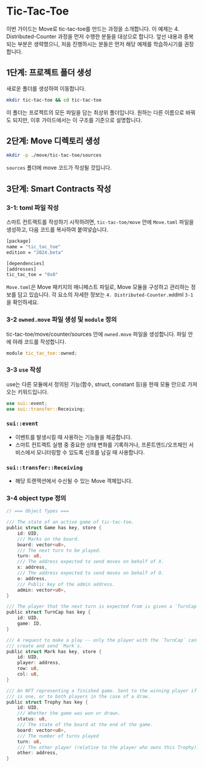 # Tic-Tac-Toe

이번 가이드는 Move로 tic-tac-toe를 만드는 과정을 소개합니다. 이 예제는 4. Distributed-Counter 과정을 먼저 수행한 분들을 대상으로 합니다. 앞선 내용과 중복되는 부분은 생략했으니, 처음 진행하시는 분들은 먼저 해당 예제를 학습하시기를 권장합니다.

## 1단계: 프로젝트 폴더 생성

새로운 폴더를 생성하여 이동합니다.

```bash
mkdir tic-tac-toe && cd tic-tac-toe
```

이 폴더는 프로젝트의 모든 파일을 담는 최상위 폴더입니다.
원하는 다른 이름으로 바꿔도 되지만, 이후 가이드에서는 이 구조를 기준으로 설명합니다.

## 2단계: Move 디렉토리 생성

```bash
mkdir -p ./move/tic-tac-toe/sources
```

`sources` 폴더에 move 코드가 작성될 것입니다.

## 3단계: Smart Contracts 작성

### 3-1: toml 파일 작성

스마트 컨트랙트를 작성하기 시작하려면, `tic-tac-toe/move` 안에 `Move.toml` 파일을 생성하고, 다음 코드를 복사하여 붙여넣습니다.

```bash
[package]
name = "tic_tac_toe"
edition = "2024.beta"

[dependencies]
[addresses]
tic_tac_toe = "0x0"
```

`Move.toml`은 Move 패키지의 매니페스트 파일로, Move 모듈을 구성하고 관리하는 정보를 담고 있습니다. 각 요소의 자세한 정보는 `4. Distributed-Counter.md`dml `3-1`을 확인하세요.

### 3-2 `owned.move` 파일 생성 및 `module` 정의

tic-tac-toe/move/counter/sources 안에 `owned.move` 파일을 생성합니다.
파일 안에 아래 코드를 작성합니다.

```rust
module tic_tac_toe::owned;
```

### 3-3 `use` 작성

use는 다른 모듈에서 정의된 기능(함수, struct, constant 등)을 현재 모듈 안으로 가져오는 키워드입니다.

```rust
use sui::event;
use sui::transfer::Receiving;
```

### `sui::event`

- 이벤트를 발생시킬 때 사용하는 기능들을 제공합니다.
- 스마트 컨트랙트 실행 중 중요한 상태 변화를 기록하거나, 프론트엔드/오프체인 서비스에서 모니터링할 수 있도록 신호를 남길 때 사용합니다.

### `sui::transfer::Receiving`

- 해당 트랜잭션에서 수신될 수 있는 Move 객체입니다.

### 3-4 object type 정의

```rust
// === Object Types ===

/// The state of an active game of tic-tac-toe.
public struct Game has key, store {
    id: UID,
    /// Marks on the board.
    board: vector<u8>,
    /// The next turn to be played.
    turn: u8,
    /// The address expected to send moves on behalf of X.
    x: address,
    /// The address expected to send moves on behalf of O.
    o: address,
    /// Public key of the admin address.
    admin: vector<u8>,
}

/// The player that the next turn is expected from is given a `TurnCap`.
public struct TurnCap has key {
    id: UID,
    game: ID,
}

/// A request to make a play -- only the player with the `TurnCap` can
/// create and send `Mark`s.
public struct Mark has key, store {
    id: UID,
    player: address,
    row: u8,
    col: u8,
}

/// An NFT representing a finished game. Sent to the winning player if there
/// is one, or to both players in the case of a draw.
public struct Trophy has key {
    id: UID,
    /// Whether the game was won or drawn.
    status: u8,
    /// The state of the board at the end of the game.
    board: vector<u8>,
    /// The number of turns played
    turn: u8,
    /// The other player (relative to the player who owns this Trophy).
    other: address,
}
```
